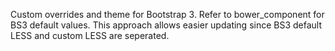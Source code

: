 Custom overrides and theme for Bootstrap 3.
Refer to bower_component for BS3 default values.
This approach allows easier updating since BS3 default LESS and custom LESS are seperated.
